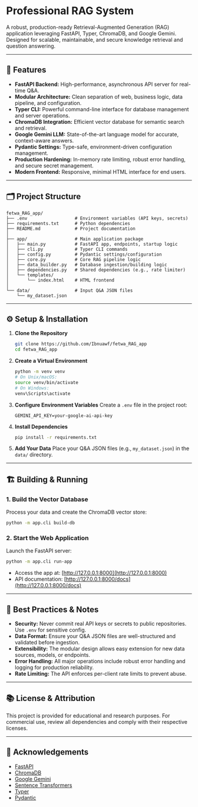 # Professional RAG System

A robust, production-ready Retrieval-Augmented Generation (RAG) application leveraging FastAPI, Typer, ChromaDB, and Google Gemini. Designed for scalable, maintainable, and secure knowledge retrieval and question answering.

---

## 🚀 Features

- **FastAPI Backend:** High-performance, asynchronous API server for real-time Q&A.
- **Modular Architecture:** Clean separation of web, business logic, data pipeline, and configuration.
- **Typer CLI:** Powerful command-line interface for database management and server operations.
- **ChromaDB Integration:** Efficient vector database for semantic search and retrieval.
- **Google Gemini LLM:** State-of-the-art language model for accurate, context-aware answers.
- **Pydantic Settings:** Type-safe, environment-driven configuration management.
- **Production Hardening:** In-memory rate limiting, robust error handling, and secure secret management.
- **Modern Frontend:** Responsive, minimal HTML interface for end users.

---

## 🗂️ Project Structure

```
fetwa_RAG_app/
├── .env                  # Environment variables (API keys, secrets)
├── requirements.txt      # Python dependencies
├── README.md             # Project documentation
│
├── app/                  # Main application package
│   ├── main.py           # FastAPI app, endpoints, startup logic
│   ├── cli.py            # Typer CLI commands
│   ├── config.py         # Pydantic settings/configuration
│   ├── core.py           # Core RAG pipeline logic
│   ├── data_builder.py   # Database ingestion/building logic
│   ├── dependencies.py   # Shared dependencies (e.g., rate limiter)
│   └── templates/
│       └── index.html    # HTML frontend
│
└── data/                 # Input Q&A JSON files
    └── my_dataset.json
```

---

## ⚙️ Setup & Installation

1. **Clone the Repository**

   ```bash
   git clone https://github.com/Ibnuawf/fetwa_RAG_app
   cd fetwa_RAG_app
   ```

2. **Create a Virtual Environment**

   ```bash
   python -m venv venv
   # On Unix/macOS:
   source venv/bin/activate
   # On Windows:
   venv\Scripts\activate
   ```

3. **Configure Environment Variables**
   Create a `.env` file in the project root:

   ```env
   GEMINI_API_KEY=your-google-ai-api-key
   ```

4. **Install Dependencies**

   ```bash
   pip install -r requirements.txt
   ```

5. **Add Your Data**
   Place your Q&A JSON files (e.g., `my_dataset.json`) in the `data/` directory.

---

## 🏗️ Building & Running

### 1. Build the Vector Database

Process your data and create the ChromaDB vector store:

```bash
python -m app.cli build-db
```

### 2. Start the Web Application

Launch the FastAPI server:

```bash
python -m app.cli run-app
```

- Access the app at: [http://127.0.0.1:8000](http://127.0.0.1:8000)
- API documentation: [http://127.0.0.1:8000/docs](http://127.0.0.1:8000/docs)

---

## 📝 Best Practices & Notes

- **Security:** Never commit real API keys or secrets to public repositories. Use `.env` for sensitive config.
- **Data Format:** Ensure your Q&A JSON files are well-structured and validated before ingestion.
- **Extensibility:** The modular design allows easy extension for new data sources, models, or endpoints.
- **Error Handling:** All major operations include robust error handling and logging for production reliability.
- **Rate Limiting:** The API enforces per-client rate limits to prevent abuse.

---

## 📚 License & Attribution

This project is provided for educational and research purposes. For commercial use, review all dependencies and comply with their respective licenses.

---

## 🙏 Acknowledgements

- [FastAPI](https://fastapi.tiangolo.com/)
- [ChromaDB](https://www.trychroma.com/)
- [Google Gemini](https://ai.google.dev/)
- [Sentence Transformers](https://www.sbert.net/)
- [Typer](https://typer.tiangolo.com/)
- [Pydantic](https://docs.pydantic.dev/)
